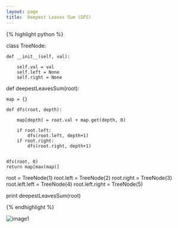 ```yaml
---
layout: page
title:  Deepest Leaves Sum (DFS)
---
```





{% highlight python %}

class TreeNode:
 
    def __init__(self, val):
 
        self.val = val
        self.left = None
        self.right = None


def deepestLeavesSum(root):

    map = {}

    def dfs(root, depth):

        map[depth] = root.val + map.get(depth, 0)

        if root.left:
            dfs(root.left, depth+1)
        if root.right:
            dfs(root.right, depth+1)
        

    dfs(root, 0)
    return map[max(map)]

root = TreeNode(1)
root.left = TreeNode(2)
root.right = TreeNode(3)
root.left.left = TreeNode(4)
root.left.right = TreeNode(5)

print deepestLeavesSum(root)

{% endhighlight %}


![image1]()
